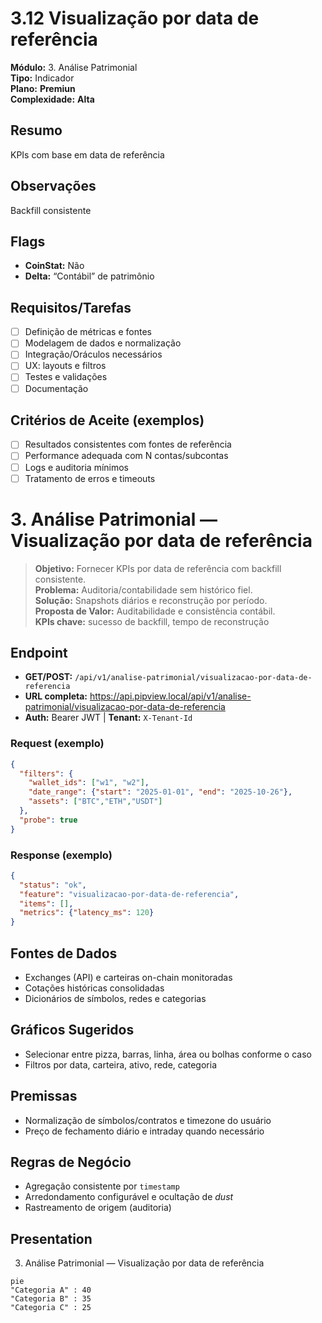 # 3.12 Visualização por data de referência

**Módulo:** 3. Análise Patrimonial  
**Tipo:** Indicador  
**Plano:** **Premiun**  
**Complexidade:** **Alta**

## Resumo
KPIs com base em data de referência

## Observações
Backfill consistente

## Flags
- **CoinStat:** Não
- **Delta:** “Contábil” de patrimônio

## Requisitos/Tarefas
- [ ] Definição de métricas e fontes
- [ ] Modelagem de dados e normalização
- [ ] Integração/Oráculos necessários
- [ ] UX: layouts e filtros
- [ ] Testes e validações
- [ ] Documentação

## Critérios de Aceite (exemplos)
- [ ] Resultados consistentes com fontes de referência
- [ ] Performance adequada com N contas/subcontas
- [ ] Logs e auditoria mínimos
- [ ] Tratamento de erros e timeouts

# 3. Análise Patrimonial — Visualização por data de referência

> **Objetivo:** Fornecer KPIs por data de referência com backfill consistente.  
> **Problema:** Auditoria/contabilidade sem histórico fiel.  
> **Solução:** Snapshots diários e reconstrução por período.  
> **Proposta de Valor:** Auditabilidade e consistência contábil.  
> **KPIs chave:** sucesso de backfill, tempo de reconstrução

## Endpoint
- **GET/POST:** `/api/v1/analise-patrimonial/visualizacao-por-data-de-referencia`  
- **URL completa:** <https://api.pipview.local/api/v1/analise-patrimonial/visualizacao-por-data-de-referencia>  
- **Auth:** Bearer JWT | **Tenant:** `X-Tenant-Id`

### Request (exemplo)
```json
{
  "filters": {
    "wallet_ids": ["w1", "w2"],
    "date_range": {"start": "2025-01-01", "end": "2025-10-26"},
    "assets": ["BTC","ETH","USDT"]
  },
  "probe": true
}
```

### Response (exemplo)
```json
{
  "status": "ok",
  "feature": "visualizacao-por-data-de-referencia",
  "items": [],
  "metrics": {"latency_ms": 120}
}
```

## Fontes de Dados
- Exchanges (API) e carteiras on-chain monitoradas
- Cotações históricas consolidadas
- Dicionários de símbolos, redes e categorias

## Gráficos Sugeridos
- Selecionar entre pizza, barras, linha, área ou bolhas conforme o caso
- Filtros por data, carteira, ativo, rede, categoria

## Premissas
- Normalização de símbolos/contratos e timezone do usuário
- Preço de fechamento diário e intraday quando necessário

## Regras de Negócio
- Agregação consistente por `timestamp`
- Arredondamento configurável e ocultação de *dust*
- Rastreamento de origem (auditoria)

## Presentation
3. Análise Patrimonial — Visualização por data de referência

```mermaid
pie
"Categoria A" : 40
"Categoria B" : 35
"Categoria C" : 25
```
